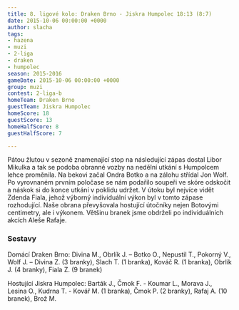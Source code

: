```yaml
---
title: 8. ligové kolo: Draken Brno - Jiskra Humpolec 18:13 (8:7)
date: 2015-10-06 00:00:00 +0000
author: slacha
tags:
- hazena
- muzi
- 2-liga
- draken
- humpolec
season: 2015-2016
gameDate: 2015-10-06 00:00:00 +0000
group: muzi
contest: 2-liga-b
homeTeam: Draken Brno
guestTeam: Jiskra Humpolec
homeScore: 18
guestScore: 13
homeHalfScore: 8
guestHalfScore: 7

---
```

Pátou žlutou v sezoně znamenající stop na následující zápas dostal Libor Mikulka a tak se podoba obranné vozby na nedělní utkání s Humpolcem lehce proměnila. Na bekovi začal Ondra Botko a na zálohu střídal Jon Wolf. Po vyrovnaném prvním poločase se nám podařilo soupeři ve skóre odskočit a náskok si do konce utkání v poklidu udržet. V útoku byl nejvíce vidět Zdenda Fiala, jehož výborný individuální výkon byl v tomto zápase rozhodující. Naše obrana převyšovala hostující útočníky nejen Botovými centimetry, ale i výkonem. Většinu branek jsme obdrželi po individuálních akcích Aleše Rafaje.

### Sestavy

Domácí Draken Brno: Divina M., Obrlík J. – Botko O., Nepustil T., Pokorný V., Wolf J. – Divina Z. (3 branky), Slach T. (1 branka), Kováč R. (1 branka), Obrlík J. (4 branky), Fiala Z. (9 branek)

Hostující Jiskra Humpolec: Barták J., Čmok F. - Koumar L., Morava J., Lesina O., Kudrna T. - Kovář M. (1 branka), Čmok P. (2 branky), Rafaj A. (10 branek), Brož M.
